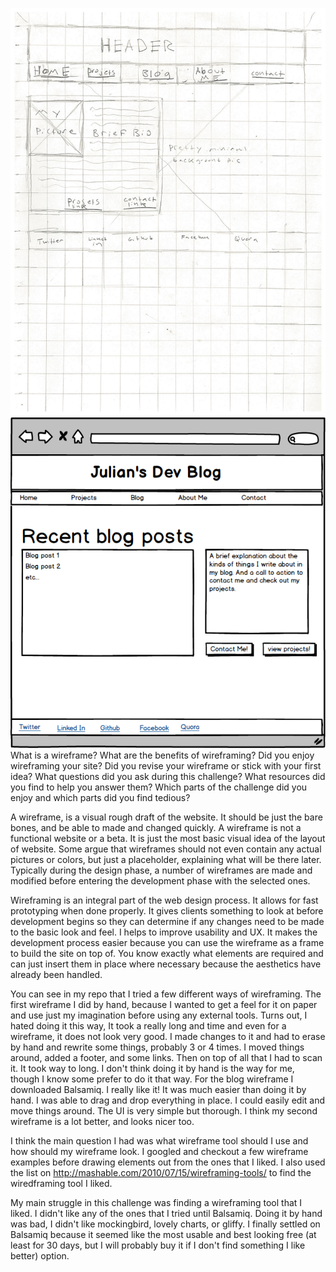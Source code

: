 ![home index wireframe](/week-2/imgs/wireframe-index.png)
![blog index wireframe](/week-2/imgs/wireframe-blog-index.png)
What is a wireframe?
What are the benefits of wireframing?
Did you enjoy wireframing your site?
Did you revise your wireframe or stick with your first idea?
What questions did you ask during this challenge? What resources did you find to help you answer them?
Which parts of the challenge did you enjoy and which parts did you find tedious?

A wireframe, is a visual rough draft of the website. It should be just the bare bones, and be able to made and changed quickly. A wireframe is not a functional website or a beta. It is just the most basic visual idea of the layout of website. Some argue that wireframes should not even contain any actual pictures or colors, but just a placeholder, explaining what will be there later. Typically during the design phase, a number of wireframes are made and modified before entering the development phase with the selected ones.

Wireframing is an integral part of the web design process. It allows for fast prototyping when done properly. It gives clients something to look at before development begins so they can determine if any changes need to be made to the basic look and feel. I helps to improve usability and UX. It makes the development process easier because you can use the wireframe as a frame to build the site on top of. You know exactly what elements are required and can just insert them in place where necessary because the aesthetics have already been handled.

You can see in my repo that I tried a few different ways of wireframing. The first wireframe I did by hand, because I wanted to get a feel for it on paper and use just my imagination before using any external tools. Turns out, I hated doing it this way, It took a really long and time and even for a wireframe, it does not look very good. I made changes to it and had to erase by hand and rewrite some things, probably 3 or 4 times. I moved things around, added a footer, and some links. Then on top of all that I had to scan it. It took way to long. I don't think doing it by hand is the way for me, though I know some prefer to do it that way. For the blog wireframe I downloaded Balsamiq. I really like it! It was much easier than doing it by hand. I was able to drag and drop everything in place. I could easily edit and move things around. The UI is very simple but thorough. I think my second wireframe is a lot better, and looks nicer too.

I think the main question I had was what wireframe tool should I use and how should my wireframe look. I googled and checkout a few wireframe examples before drawing elements out from the ones that I liked. I also used the list on http://mashable.com/2010/07/15/wireframing-tools/ to find the wiredframing tool I liked.

My main struggle in this challenge was finding a wireframing tool that I liked. I didn't like any of the ones that I tried until Balsamiq. Doing it by hand was bad, I didn't like mockingbird, lovely charts, or gliffy. I finally settled on Balsamiq because it seemed like the most usable and best looking free (at least for 30 days, but I will probably buy it if I don't find something I like better) option.